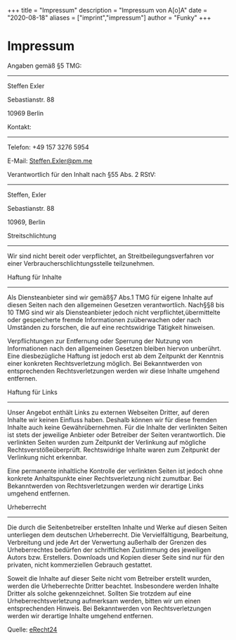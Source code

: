 +++
title = "Impressum"
description = "Impressum von A[o]A"
date = "2020-08-18"
aliases = ["imprint","impressum"]
author = "Funky"
+++

# Impressum

Angaben gemäß §5 TMG:

---

Steffen Exler

Sebastianstr. 88

10969 Berlin

Kontakt:

---

Telefon: +49 157 3276 5954

E-Mail: Steffen.Exler@pm.me

Verantwortlich für den Inhalt nach §55 Abs. 2 RStV:

---

Steffen, Exler

Sebastianstr. 88

10969, Berlin

Streitschlichtung

---

Wir sind nicht bereit oder verpflichtet, an Streitbeilegungsverfahren vor einer Verbraucherschlichtungsstelle teilzunehmen.

Haftung für Inhalte

---

Als Diensteanbieter sind wir gemäß§7 Abs.1 TMG für eigene Inhalte auf diesen Seiten nach den allgemeinen Gesetzen verantwortlich. Nach§§8 bis 10 TMG sind wir als Diensteanbieter jedoch nicht verpflichtet,übermittelte oder gespeicherte fremde Informationen zuüberwachen oder nach Umständen zu forschen, die auf eine rechtswidrige Tätigkeit hinweisen.

Verpflichtungen zur Entfernung oder Sperrung der Nutzung von Informationen nach den allgemeinen Gesetzen bleiben hiervon unberührt. Eine diesbezügliche Haftung ist jedoch erst ab dem Zeitpunkt der Kenntnis einer konkreten Rechtsverletzung möglich. Bei Bekanntwerden von entsprechenden Rechtsverletzungen werden wir diese Inhalte umgehend entfernen.

Haftung für Links

---

Unser Angebot enthält Links zu externen Webseiten Dritter, auf deren Inhalte wir keinen Einfluss haben. Deshalb können wir für diese fremden Inhalte auch keine Gewährübernehmen. Für die Inhalte der verlinkten Seiten ist stets der jeweilige Anbieter oder Betreiber der Seiten verantwortlich. Die verlinkten Seiten wurden zum Zeitpunkt der Verlinkung auf mögliche Rechtsverstößeüberprüft. Rechtswidrige Inhalte waren zum Zeitpunkt der Verlinkung nicht erkennbar.

Eine permanente inhaltliche Kontrolle der verlinkten Seiten ist jedoch ohne konkrete Anhaltspunkte einer Rechtsverletzung nicht zumutbar. Bei Bekanntwerden von Rechtsverletzungen werden wir derartige Links umgehend entfernen.

Urheberrecht

---

Die durch die Seitenbetreiber erstellten Inhalte und Werke auf diesen Seiten unterliegen dem deutschen Urheberrecht. Die Vervielfältigung, Bearbeitung, Verbreitung und jede Art der Verwertung außerhalb der Grenzen des Urheberrechtes bedürfen der schriftlichen Zustimmung des jeweiligen Autors bzw. Erstellers. Downloads und Kopien dieser Seite sind nur für den privaten, nicht kommerziellen Gebrauch gestattet.

Soweit die Inhalte auf dieser Seite nicht vom Betreiber erstellt wurden, werden die Urheberrechte Dritter beachtet. Insbesondere werden Inhalte Dritter als solche gekennzeichnet. Sollten Sie trotzdem auf eine Urheberrechtsverletzung aufmerksam werden, bitten wir um einen entsprechenden Hinweis. Bei Bekanntwerden von Rechtsverletzungen werden wir derartige Inhalte umgehend entfernen.

Quelle: [eRecht24](https://www.e-recht24.de)
